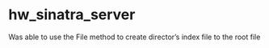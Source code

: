 # hw_sinatra_server

Was able to use the File method to create director’s index file to the root file
